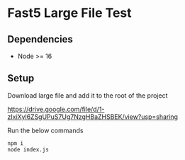 # Fast5 Large File Test

## Dependencies
- Node >= 16

## Setup
Download large file and add it to the root of the project

https://drive.google.com/file/d/1-zIxiXyl6ZSgUPuS7Ug7NzgHBaZHSBEK/view?usp=sharing

Run the below commands

```
npm i
node index.js
```
